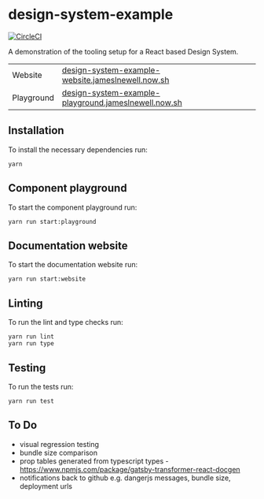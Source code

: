 # design-system-example

[![CircleCI](https://circleci.com/gh/jameslnewell/design-system-example.svg?style=svg)](https://circleci.com/gh/jameslnewell/design-system-example)

A demonstration of the tooling setup for a React based Design System.

|            |                                                                                                                       |
| ---------- | --------------------------------------------------------------------------------------------------------------------- |
| Website    | [design-system-example-website.jameslnewell.now.sh](https://design-system-example-website.jameslnewell.now.sh/)       |
| Playground | [design-system-example-playground.jameslnewell.now.sh](https://design-system-example-playground.jameslnewell.now.sh/) |

## Installation

To install the necessary dependencies run:

```
yarn
```

## Component playground

To start the component playground run:

```
yarn run start:playground
```

## Documentation website

To start the documentation website run:

```
yarn run start:website
```

## Linting

To run the lint and type checks run:

```
yarn run lint
yarn run type
```

## Testing

To run the tests run:

```
yarn run test
```

## To Do

- visual regression testing
- bundle size comparison
- prop tables generated from typescript types - https://www.npmjs.com/package/gatsby-transformer-react-docgen
- notifications back to github e.g. dangerjs messages, bundle size, deployment urls
